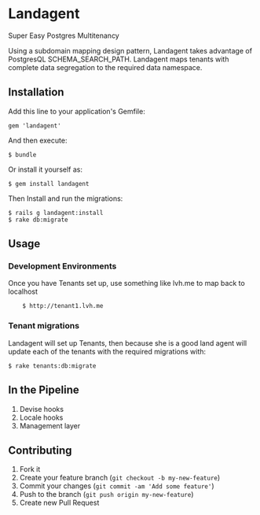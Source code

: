 # Landagent

Super Easy Postgres Multitenancy

Using a subdomain mapping design pattern, Landagent takes advantage of PostgresQL SCHEMA_SEARCH_PATH.
Landagent maps tenants with complete data segregation to the required data namespace.


## Installation

Add this line to your application's Gemfile:

    gem 'landagent'

And then execute:

    $ bundle

Or install it yourself as:

    $ gem install landagent

Then Install and run the migrations:

    $ rails g landagent:install
    $ rake db:migrate

## Usage

### Development Environments
Once you have Tenants set up, use something like lvh.me to map back to localhost

		$ http://tenant1.lvh.me

### Tenant migrations
Landagent will set up Tenants, then because she is a good land agent will update each of the tenants with the required migrations with:

    $ rake tenants:db:migrate

## In the Pipeline

1. Devise hooks
2. Locale hooks
3. Management layer

## Contributing

1. Fork it
2. Create your feature branch (`git checkout -b my-new-feature`)
3. Commit your changes (`git commit -am 'Add some feature'`)
4. Push to the branch (`git push origin my-new-feature`)
5. Create new Pull Request
